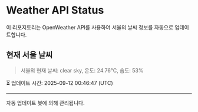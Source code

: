 
# Weather API Status

이 리포지토리는 OpenWeather API를 사용하여 서울의 날씨 정보를 자동으로 업데이트합니다.

## 현재 서울 날씨
> 서울의 현재 날씨: clear sky, 온도: 24.76°C, 습도: 53%

⏳ 업데이트 시간: 2025-09-12 00:46:47 (UTC)

---
자동 업데이트 봇에 의해 관리됩니다.
